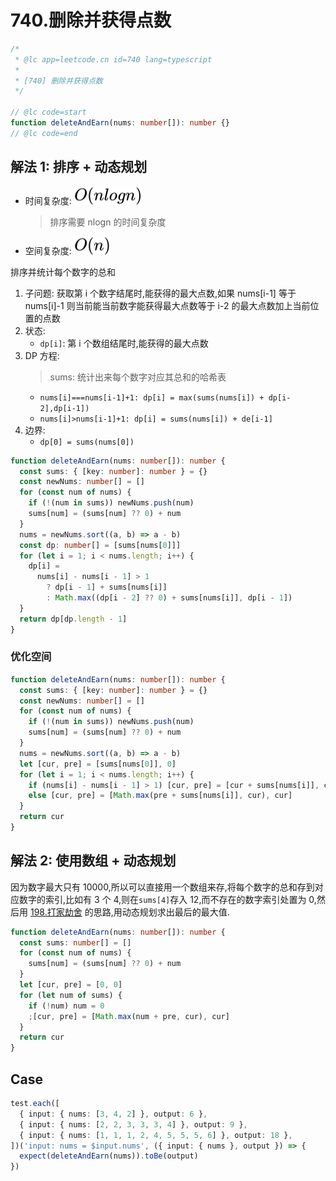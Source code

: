 # 740.删除并获得点数

```ts
/*
 * @lc app=leetcode.cn id=740 lang=typescript
 *
 * [740] 删除并获得点数
 */

// @lc code=start
function deleteAndEarn(nums: number[]): number {}
// @lc code=end
```

## 解法 1: 排序 + 动态规划

- 时间复杂度: <!-- $O(nlogn)$ --> <img style="transform: translateY(0.1em); background: white;" src="svg/o-n-log-n.svg">
  > 排序需要 nlogn 的时间复杂度
- 空间复杂度: <!-- $O(n))$ --> <img style="transform: translateY(0.1em); background: white;" src="./svg/o-n.svg" alt="O(n)">

排序并统计每个数字的总和

1. 子问题: 获取第 i 个数字结尾时,能获得的最大点数,如果 nums[i-1] 等于 nums[i]-1 则当前能当前数字能获得最大点数等于 i-2 的最大点数加上当前位置的点数
2. 状态:
   - `dp[i]`: 第 i 个数组结尾时,能获得的最大点数
3. DP 方程:
   > sums: 统计出来每个数字对应其总和的哈希表
   - `nums[i]===nums[i-1]+1: dp[i] = max(sums(nums[i]) + dp[i-2],dp[i-1])`
   - `nums[i]>nums[i-1]+1: dp[i] = sums(nums[i]) + de[i-1]`
4. 边界:
   - `dp[0] = sums(nums[0])`

```ts
function deleteAndEarn(nums: number[]): number {
  const sums: { [key: number]: number } = {}
  const newNums: number[] = []
  for (const num of nums) {
    if (!(num in sums)) newNums.push(num)
    sums[num] = (sums[num] ?? 0) + num
  }
  nums = newNums.sort((a, b) => a - b)
  const dp: number[] = [sums[nums[0]]]
  for (let i = 1; i < nums.length; i++) {
    dp[i] =
      nums[i] - nums[i - 1] > 1
        ? dp[i - 1] + sums[nums[i]]
        : Math.max((dp[i - 2] ?? 0) + sums[nums[i]], dp[i - 1])
  }
  return dp[dp.length - 1]
}
```

### 优化空间

```ts
function deleteAndEarn(nums: number[]): number {
  const sums: { [key: number]: number } = {}
  const newNums: number[] = []
  for (const num of nums) {
    if (!(num in sums)) newNums.push(num)
    sums[num] = (sums[num] ?? 0) + num
  }
  nums = newNums.sort((a, b) => a - b)
  let [cur, pre] = [sums[nums[0]], 0]
  for (let i = 1; i < nums.length; i++) {
    if (nums[i] - nums[i - 1] > 1) [cur, pre] = [cur + sums[nums[i]], cur]
    else [cur, pre] = [Math.max(pre + sums[nums[i]], cur), cur]
  }
  return cur
}
```

## 解法 2: 使用数组 + 动态规划

因为数字最大只有 10000,所以可以直接用一个数组来存,将每个数字的总和存到对应数字的索引,比如有 3 个 4,则在`sums[4]`存入 12,而不存在的数字索引处置为 0,然后用 [198.打家劫舍](./record/198.打家劫舍.md) 的思路,用动态规划求出最后的最大值.

```ts
function deleteAndEarn(nums: number[]): number {
  const sums: number[] = []
  for (const num of nums) {
    sums[num] = (sums[num] ?? 0) + num
  }
  let [cur, pre] = [0, 0]
  for (let num of sums) {
    if (!num) num = 0
    ;[cur, pre] = [Math.max(num + pre, cur), cur]
  }
  return cur
}
```

## Case

```ts
test.each([
  { input: { nums: [3, 4, 2] }, output: 6 },
  { input: { nums: [2, 2, 3, 3, 3, 4] }, output: 9 },
  { input: { nums: [1, 1, 1, 2, 4, 5, 5, 5, 6] }, output: 18 },
])('input: nums = $input.nums', ({ input: { nums }, output }) => {
  expect(deleteAndEarn(nums)).toBe(output)
})
```
